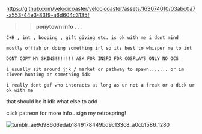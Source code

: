 https://github.com/velocicoaster/velocicoaster/assets/163074010/03abc0a7-a553-44e3-83f9-a6d604c3135f

>> __ponytown info . . .__

``C+H , int , booping , gift giving etc. is ok with me i dont mind``

``mostly offtab or doing something irl so its best to whisper me to int``

``DONT COPY MY SKINS!!!!!!! ASK FOR INSPO FOR COSPLAYS ONLY NO OCS``

``i usually sit around jjk / market or pathway to spawn....... or im clover hunting or something idk``

``i really dont gaf who interacts as long as ur not a freak or a dick ur ok with me``

that should be it idk what else to add

click patreon for more info . sign my retrospring!

![tumblr_ae9d986d6edab1849178449bd9c133c8_a0cb1586_1280](https://github.com/velocicoaster/velocicoaster/assets/163074010/f2d7ca81-c947-434a-a051-cf65fb7b789d)

